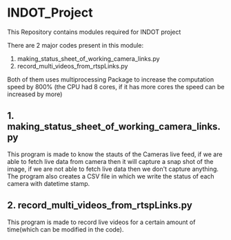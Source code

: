# INDOT_Project
This Repository contains modules required for INDOT project

There are 2 major codes present in this module:
1. making_status_sheet_of_working_camera_links.py
2. record_multi_videos_from_rtspLinks.py

Both of them uses multiprocessing Package to increase the computation speed by 800% (the CPU had 8 cores, if it has more cores the speed can be increased by more)


## 1. making_status_sheet_of_working_camera_links.py
This program is made to know the stauts of the Cameras live feed, if we are able to fetch live data from camera then it will capture a snap shot of the image, if we are not able to fetch live data then we don't capture anything.
The program also creates a CSV file in which we write the status of each camera with datetime stamp.

## 2. record_multi_videos_from_rtspLinks.py
This program is made to record live videos for a certain amount of time(which can be modified in the code).
